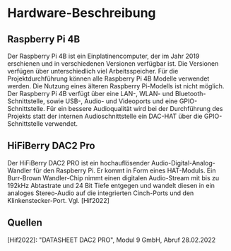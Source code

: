 # Hardware-Beschreibung

## Raspberry Pi 4B

Der Raspberry Pi 4B ist ein Einplatinencomputer, der im Jahr 2019 erschienen und in verschiedenen Versionen verfügbar ist.
Die Versionen verfügen über unterschiedlich viel Arbeitsspeicher.
Für die Projektdurchführung können alle Raspberry Pi 4B Modelle verwendet werden.
Die Nutzung eines älteren Raspberry Pi-Modells ist nicht möglich.
Der Raspberry Pi 4B verfügt über eine LAN-, WLAN- und Bluetooth-Schnittstelle, sowie USB-, Audio- und Videoports und eine GPIO-Schnittstelle.
Für ein bessere Audioqualität wird bei der Durchführung des Projekts statt der internen Audioschnittstelle ein DAC-HAT über die GPIO-Schnittstelle verwendet.

## HiFiBerry DAC2 Pro

Der HiFiBerry DAC2 PRO ist ein hochauflösender Audio-Digital-Analog-Wandler für den Raspberry Pi.
Er kommt in Form eines HAT-Moduls.
Ein Burr-Brown Wandler-Chip nimmt einen digitalen Audio-Stream mit bis zu 192kHz Abtastrate und 24 Bit Tiefe entgegen und wandelt diesen in ein analoges Stereo-Audio auf die integrierten Cinch-Ports und den Klinkenstecker-Port. Vgl. \[Hif2022\]

## Quellen

\[Hif2022\]: "DATASHEET DAC2 PRO", Modul 9 GmbH, Abruf 28.02.2022
